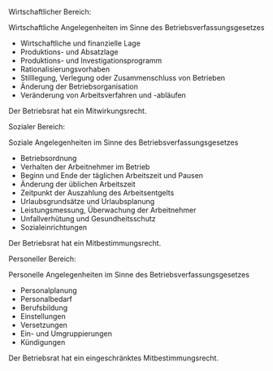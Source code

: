 Wirtschaftlicher Bereich:

Wirtschaftliche Angelegenheiten im Sinne des Betriebsverfassungsgesetzes
- Wirtschaftliche und finanzielle Lage
- Produktions- und Absatzlage
- Produktions- und Investigationsprogramm
- Rationalisierungsvorhaben
- Stilllegung, Verlegung oder Zusammenschluss von Betrieben
- Änderung der Betriebsorganisation
- Veränderung von Arbeitsverfahren und -abläufen

Der Betriebsrat hat ein Mitwirkungsrecht.

Sozialer Bereich:

Soziale Angelegenheiten im Sinne des Betriebsverfassungsgesetzes
- Betriebsordnung
- Verhalten der Arbeitnehmer im Betrieb
- Beginn und Ende der täglichen Arbeitszeit und Pausen
- Änderung der üblichen Arbeitszeit
- Zeitpunkt der Auszahlung des Arbeitsentgelts
- Urlaubsgrundsätze und Urlaubsplanung
- Leistungsmessung, Überwachung der Arbeitnehmer
- Unfallverhütung und Gesundheitsschutz
- Sozialeinrichtungen

Der Betriebsrat hat ein Mitbestimmungsrecht.

Personeller Bereich:

Personelle Angelegenheiten im Sinne des Betriebsverfassungsgesetzes
- Personalplanung
- Personalbedarf
- Berufsbildung
- Einstellungen
- Versetzungen
- Ein- und Umgruppierungen
- Kündigungen

Der Betriebsrat hat ein eingeschränktes Mitbestimmungsrecht.
